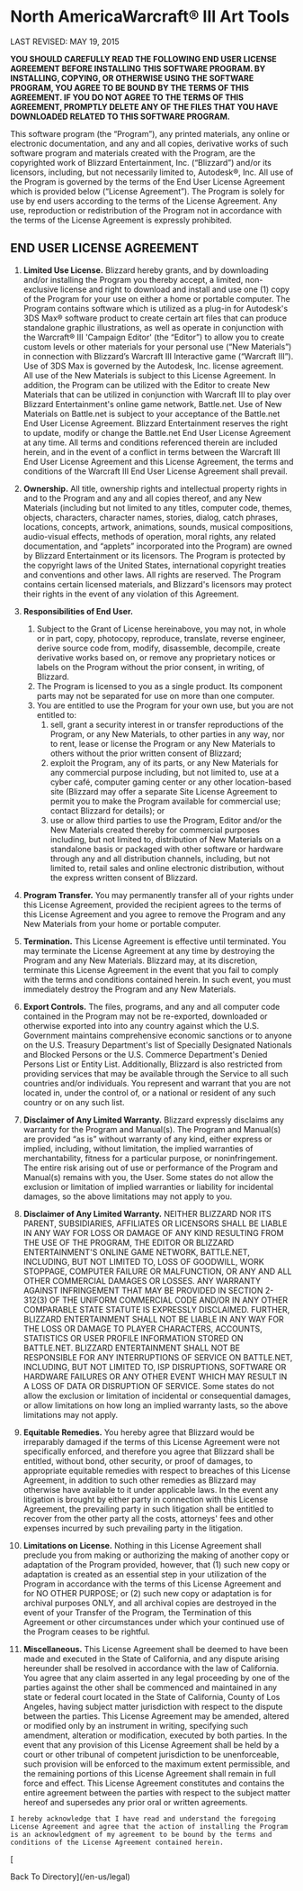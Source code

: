 North AmericaWarcraft® III Art Tools
====================================

LAST REVISED: MAY 19, 2015

**YOU SHOULD CAREFULLY READ THE FOLLOWING END USER LICENSE AGREEMENT BEFORE INSTALLING THIS SOFTWARE PROGRAM. BY INSTALLING, COPYING, OR OTHERWISE USING THE SOFTWARE PROGRAM, YOU AGREE TO BE BOUND BY THE TERMS OF THIS AGREEMENT. IF YOU DO NOT AGREE TO THE TERMS OF THIS AGREEMENT, PROMPTLY DELETE ANY OF THE FILES THAT YOU HAVE DOWNLOADED RELATED TO THIS SOFTWARE PROGRAM.**

This software program (the “Program”), any printed materials, any online or electronic documentation, and any and all copies, derivative works of such software program and materials created with the Program, are the copyrighted work of Blizzard Entertainment, Inc. (“Blizzard”) and/or its licensors, including, but not necessarily limited to, Autodesk®, Inc. All use of the Program is governed by the terms of the End User License Agreement which is provided below (“License Agreement”). The Program is solely for use by end users according to the terms of the License Agreement. Any use, reproduction or redistribution of the Program not in accordance with the terms of the License Agreement is expressly prohibited.

END USER LICENSE AGREEMENT
--------------------------

1.  **Limited Use License.** Blizzard hereby grants, and by downloading and/or installing the Program you thereby accept, a limited, non-exclusive license and right to download and install and use one (1) copy of the Program for your use on either a home or portable computer. The Program contains software which is utilized as a plug-in for Autodesk's 3DS Max® software product to create certain art files that can produce standalone graphic illustrations, as well as operate in conjunction with the Warcraft® III 'Campaign Editor' (the “Editor”) to allow you to create custom levels or other materials for your personal use (“New Materials”) in connection with Blizzard’s Warcraft III Interactive game (“Warcraft III”). Use of 3DS Max is governed by the Autodesk, Inc. license agreement. All use of the New Materials is subject to this License Agreement. In addition, the Program can be utilized with the Editor to create New Materials that can be utilized in conjunction with Warcraft III to play over Blizzard Entertainment's online game network, Battle.net. Use of New Materials on Battle.net is subject to your acceptance of the Battle.net End User License Agreement. Blizzard Entertainment reserves the right to update, modify or change the Battle.net End User License Agreement at any time. All terms and conditions referenced therein are included herein, and in the event of a conflict in terms between the Warcraft III End User License Agreement and this License Agreement, the terms and conditions of the Warcraft III End User License Agreement shall prevail.
    
2.  **Ownership.** All title, ownership rights and intellectual property rights in and to the Program and any and all copies thereof, and any New Materials (including but not limited to any titles, computer code, themes, objects, characters, character names, stories, dialog, catch phrases, locations, concepts, artwork, animations, sounds, musical compositions, audio-visual effects, methods of operation, moral rights, any related documentation, and “applets” incorporated into the Program) are owned by Blizzard Entertainment or its licensors. The Program is protected by the copyright laws of the United States, international copyright treaties and conventions and other laws. All rights are reserved. The Program contains certain licensed materials, and Blizzard's licensors may protect their rights in the event of any violation of this Agreement.
    
3.  **Responsibilities of End User.**
    
    1.  Subject to the Grant of License hereinabove, you may not, in whole or in part, copy, photocopy, reproduce, translate, reverse engineer, derive source code from, modify, disassemble, decompile, create derivative works based on, or remove any proprietary notices or labels on the Program without the prior consent, in writing, of Blizzard.
    2.  The Program is licensed to you as a single product. Its component parts may not be separated for use on more than one computer.
    3.  You are entitled to use the Program for your own use, but you are not entitled to:
        1.  sell, grant a security interest in or transfer reproductions of the Program, or any New Materials, to other parties in any way, nor to rent, lease or license the Program or any New Materials to others without the prior written consent of Blizzard;
        2.  exploit the Program, any of its parts, or any New Materials for any commercial purpose including, but not limited to, use at a cyber café, computer gaming center or any other location-based site (Blizzard may offer a separate Site License Agreement to permit you to make the Program available for commercial use; contact Blizzard for details); or
        3.  use or allow third parties to use the Program, Editor and/or the New Materials created thereby for commercial purposes including, but not limited to, distribution of New Materials on a standalone basis or packaged with other software or hardware through any and all distribution channels, including, but not limited to, retail sales and online electronic distribution, without the express written consent of Blizzard.
4.  **Program Transfer.** You may permanently transfer all of your rights under this License Agreement, provided the recipient agrees to the terms of this License Agreement and you agree to remove the Program and any New Materials from your home or portable computer.
    
5.  **Termination.** This License Agreement is effective until terminated. You may terminate the License Agreement at any time by destroying the Program and any New Materials. Blizzard may, at its discretion, terminate this License Agreement in the event that you fail to comply with the terms and conditions contained herein. In such event, you must immediately destroy the Program and any New Materials.
    
6.  **Export Controls.** The files, programs, and any and all computer code contained in the Program may not be re-exported, downloaded or otherwise exported into into any country against which the U.S. Government maintains comprehensive economic sanctions or to anyone on the U.S. Treasury Department's list of Specially Designated Nationals and Blocked Persons or the U.S. Commerce Department's Denied Persons List or Entity List. Additionally, Blizzard is also restricted from providing services that may be available through the Service to all such countries and/or individuals. You represent and warrant that you are not located in, under the control of, or a national or resident of any such country or on any such list.
    
7.  **Disclaimer of Any Limited Warranty.** Blizzard expressly disclaims any warranty for the Program and Manual(s). The Program and Manual(s) are provided “as is” without warranty of any kind, either express or implied, including, without limitation, the implied warranties of merchantability, fitness for a particular purpose, or noninfringement. The entire risk arising out of use or performance of the Program and Manual(s) remains with you, the User. Some states do not allow the exclusion or limitation of implied warranties or liability for incidental damages, so the above limitations may not apply to you.
    
8.  **Disclaimer of Any Limited Warranty.** NEITHER BLIZZARD NOR ITS PARENT, SUBSIDIARIES, AFFILIATES OR LICENSORS SHALL BE LIABLE IN ANY WAY FOR LOSS OR DAMAGE OF ANY KIND RESULTING FROM THE USE OF THE PROGRAM, THE EDITOR OR BLIZZARD ENTERTAINMENT'S ONLINE GAME NETWORK, BATTLE.NET, INCLUDING, BUT NOT LIMITED TO, LOSS OF GOODWILL, WORK STOPPAGE, COMPUTER FAILURE OR MALFUNCTION, OR ANY AND ALL OTHER COMMERCIAL DAMAGES OR LOSSES. ANY WARRANTY AGAINST INFRINGEMENT THAT MAY BE PROVIDED IN SECTION 2-312(3) OF THE UNIFORM COMMERCIAL CODE AND/OR IN ANY OTHER COMPARABLE STATE STATUTE IS EXPRESSLY DISCLAIMED. FURTHER, BLIZZARD ENTERTAINMENT SHALL NOT BE LIABLE IN ANY WAY FOR THE LOSS OR DAMAGE TO PLAYER CHARACTERS, ACCOUNTS, STATISTICS OR USER PROFILE INFORMATION STORED ON BATTLE.NET. BLIZZARD ENTERTAINMENT SHALL NOT BE RESPONSIBLE FOR ANY INTERRUPTIONS OF SERVICE ON BATTLE.NET, INCLUDING, BUT NOT LIMITED TO, ISP DISRUPTIONS, SOFTWARE OR HARDWARE FAILURES OR ANY OTHER EVENT WHICH MAY RESULT IN A LOSS OF DATA OR DISRUPTION OF SERVICE. Some states do not allow the exclusion or limitation of incidental or consequential damages, or allow limitations on how long an implied warranty lasts, so the above limitations may not apply.
    
9.  **Equitable Remedies.** You hereby agree that Blizzard would be irreparably damaged if the terms of this License Agreement were not specifically enforced, and therefore you agree that Blizzard shall be entitled, without bond, other security, or proof of damages, to appropriate equitable remedies with respect to breaches of this License Agreement, in addition to such other remedies as Blizzard may otherwise have available to it under applicable laws. In the event any litigation is brought by either party in connection with this License Agreement, the prevailing party in such litigation shall be entitled to recover from the other party all the costs, attorneys' fees and other expenses incurred by such prevailing party in the litigation.
    
10.  **Limitations on License.** Nothing in this License Agreement shall preclude you from making or authorizing the making of another copy or adaptation of the Program provided, however, that (1) such new copy or adaptation is created as an essential step in your utilization of the Program in accordance with the terms of this License Agreement and for NO OTHER PURPOSE; or (2) such new copy or adaptation is for archival purposes ONLY, and all archival copies are destroyed in the event of your Transfer of the Program, the Termination of this Agreement or other circumstances under which your continued use of the Program ceases to be rightful.
    
11.  **Miscellaneous.** This License Agreement shall be deemed to have been made and executed in the State of California, and any dispute arising hereunder shall be resolved in accordance with the law of California. You agree that any claim asserted in any legal proceeding by one of the parties against the other shall be commenced and maintained in any state or federal court located in the State of California, County of Los Angeles, having subject matter jurisdiction with respect to the dispute between the parties. This License Agreement may be amended, altered or modified only by an instrument in writing, specifying such amendment, alteration or modification, executed by both parties. In the event that any provision of this License Agreement shall be held by a court or other tribunal of competent jurisdiction to be unenforceable, such provision will be enforced to the maximum extent permissible, and the remaining portions of this License Agreement shall remain in full force and effect. This License Agreement constitutes and contains the entire agreement between the parties with respect to the subject matter hereof and supersedes any prior oral or written agreements.
    
    I hereby acknowledge that I have read and understand the foregoing License Agreement and agree that the action of installing the Program is an acknowledgment of my agreement to be bound by the terms and conditions of the License Agreement contained herein.
    

[

Back To Directory](/en-us/legal)